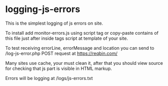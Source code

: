 # logging-js-errors

This is the simplest logging of js errors on site.

To install add monitor-errors.js using script tag or copy-paste contains of this file just after <head> inside tags script
at template of your site.

To test receiving errorLine, errorMessage and location you can send to /log-js-error.php POST request at https://reqbin.com/

Many sites use cache, your must clean it, after that you should view source for checking that js part is visible in HTML markup. 

Errors will be logging at /logs/js-errors.txt

